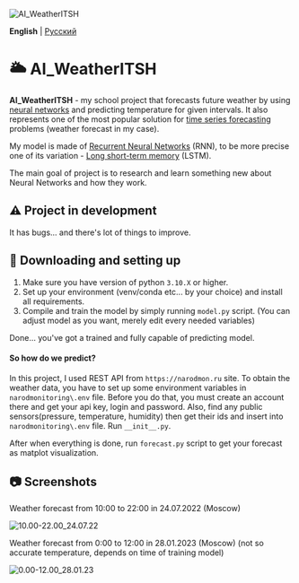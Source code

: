 
![AI_WeatherITSH](https://media.discordapp.net/attachments/695563421491396728/1069339477945897163/AI_WeatherITSH.png)

**English** | [Русский](./README-ru.md)

# 🌥️ AI_WeatherITSH

**AI_WeatherITSH** - my school project that forecasts future weather by using [neural networks](https://www.ibm.com/topics/neural-networks) and predicting temperature for given intervals. It also represents one of the most popular solution for [time series forecasting](https://en.wikipedia.org/wiki/Time_series) problems (weather forecast in my case).

My model is made of [Recurrent Neural Networks](https://en.wikipedia.org/wiki/Recurrent_neural_network) (RNN), to be more precise one of its variation - [Long short-term memory](https://en.wikipedia.org/wiki/Long_short-term_memory) (LSTM).

The main goal of project is to research and learn something new about Neural Networks and how they work.

## ⚠️ Project in development

It has bugs... and there's lot of things to improve.

## 🔧 Downloading and setting up

1. Make sure you have version of python `3.10.X` or higher.
2. Set up your environment (venv/conda etc... by your choice) and install all requirements.
3. Compile and train the model by simply running `model.py` script. (You can adjust model as you want, merely edit every needed variables)

Done... you've got a trained and fully capable of predicting model.

#### So how do we predict?

In this project, I used REST API from `https://narodmon.ru` site. To obtain the weather data, you have to set up some environment variables in `narodmonitoring\.env` file.
Before you do that, you must create an account there and get your api key, login and password.
Also, find any public sensors(pressure, temperature, humidity) then get their ids and insert into `narodmonitoring\.env` file.
Run `__init__.py`.

After when everything is done, run `forecast.py` script to get your forecast as matplot visualization.

## 📷 Screenshots

Weather forecast from 10:00 to 22:00 in 24.07.2022 (Moscow)

![10.00-22.00_24.07.22](https://media.discordapp.net/attachments/695563421491396728/1069341219391549460/10.00-22.00_24.07.22.png)

Weather forecast from 0:00 to 12:00 in 28.01.2023 (Moscow) (not so accurate temperature, depends on time of training model)

![0.00-12.00_28.01.23](https://media.discordapp.net/attachments/695563421491396728/1069394784529170442/0.00-12.00_28.01.23.png)
